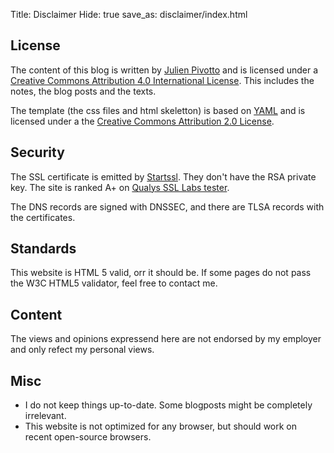 Title: Disclaimer
Hide: true
save_as: disclaimer/index.html

## License

The content of this blog is written by [Julien Pivotto](https://roidelapluie.be) and is licensed under a [Creative Commons Attribution 4.0 International License](http://creativecommons.org/licenses/by/4.0/deed.en_US). This includes the notes, the blog posts and the texts.

The template (the css files and html skeletton) is based on [YAML](https://yaml.de) and is licensed under a the [Creative Commons Attribution 2.0 License](http://creativecommons.org/licenses/by/2.0/).

## Security

The SSL certificate is emitted by [Startssl](https://www.startssl.com/). They don't have the RSA private key. The site is ranked A+ on [Qualys SSL Labs tester](https://www.ssllabs.com/ssltest/analyze.html?d=roidelapluie.be&hideResults=on).

The DNS records are signed with DNSSEC, and there are TLSA records with the certificates.

## Standards

This website is HTML 5 valid, orr it should be. If some pages do not pass the W3C HTML5 validator, feel free to contact me.

## Content

The views and opinions expressend here are not endorsed by my employer and only refect my personal views.

## Misc

* I do not keep things up-to-date. Some blogposts might be completely irrelevant.
* This website is not optimized for any browser, but should work on recent open-source browsers.
